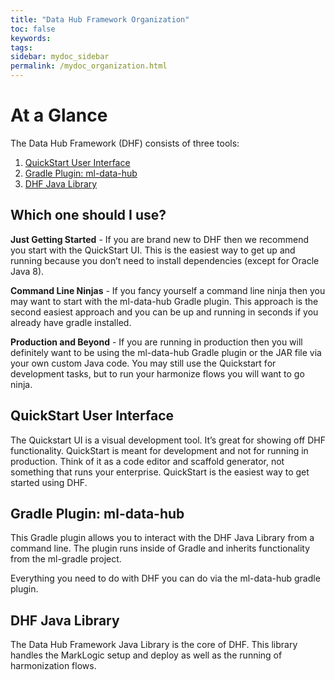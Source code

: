 ```yaml
---
title: "Data Hub Framework Organization"
toc: false
keywords:
tags:
sidebar: mydoc_sidebar
permalink: /mydoc_organization.html
---
```


# At a Glance
The Data Hub Framework (DHF) consists of three tools:

1. [QuickStart User Interface](https://marklogic.github.io/marklogic-data-hub/understanding/architecture/#quickstart-user-interface)
2. [Gradle Plugin: ml-data-hub](https://marklogic.github.io/marklogic-data-hub/understanding/architecture/#gradle-plugin-ml-data-hub)
3. [DHF Java Library](https://marklogic.github.io/marklogic-data-hub/understanding/architecture/#dhf-java-library)

## Which one should I use?
**Just Getting Started** - If you are brand new to DHF then we recommend you start with the QuickStart UI. This is the easiest way to get up and running because you don’t need to install dependencies (except for Oracle Java 8).

**Command Line Ninjas** - If you fancy yourself a command line ninja then you may want to start with the ml-data-hub Gradle plugin. This approach is the second easiest approach and you can be up and running in seconds if you already have gradle installed.

**Production and Beyond** - If you are running in production then you will definitely want to be using the ml-data-hub Gradle plugin or the JAR file via your own custom Java code. You may still use the Quickstart for development tasks, but to run your harmonize flows you will want to go ninja.

## QuickStart User Interface
The Quickstart UI is a visual development tool. It’s great for showing off DHF functionality. QuickStart is meant for development and not for running in production. Think of it as a code editor and scaffold generator, not something that runs your enterprise. QuickStart is the easiest way to get started using DHF.

## Gradle Plugin: ml-data-hub
This Gradle plugin allows you to interact with the DHF Java Library from a command line. The plugin runs inside of Gradle and inherits functionality from the ml-gradle project.

Everything you need to do with DHF you can do via the ml-data-hub gradle plugin.

## DHF Java Library
The Data Hub Framework Java Library is the core of DHF. This library handles the MarkLogic setup and deploy as well as the running of harmonization flows.
